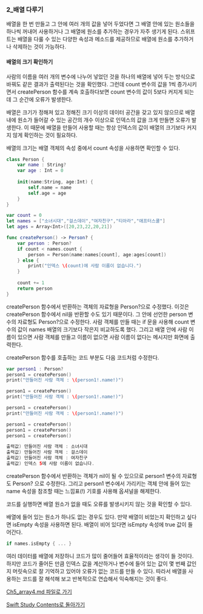 ### 2_배열 다루기

배열을 한 번 만들고 그 안에 여러 개의 값을 넣어 두었다면 그 배열 안에 있는 원소들을 하나씩 꺼내어 사용하거나 그 배열에 원소를 추가하는 경우가 자주 생기게 된다.
스위프트는 배열을 다룰 수 있는 다양한 속성과 메소드를 제공하므로 배열에 원소를 추가하거나 삭제하는 것이 가능하다.


#### 배열의 크기 확인하기

사람의 이름을 여러 개의 변수에 나누어 넣었던 것을 하나의 배열에 넣어 두는 방식으로 바꿔도 같은 결과가 출력된다는 것을 확인했다.
그런데 count 변수의 값을 1씩 증가시키면서 createPerson 함수를 계속 호출하다보면 count 변수의 값이 5보다 커지게 되는데 그 순간에 오류가 발생한다.

배열은 크기가 정해져 있고 정해진 크기 이상의 데이터 공간을 갖고 있지 않으므로 배열 내에 원소가 들어갈 수 있는 공간의 개수 이상으로 인덱스의 값을 크게 만들면 오류가 발생한다.
이 때문에 배열을 만들어 사용할 때는 항상 인덱스의 값이 배열의 크기보다 커지지 않게 확인하는 것이 필요하다.

배열의 크기는 배열 객체의 속성 중에서 count 속성을 사용하면 확인할 수 있다.
```swift
class Person {
    var name : String?
    var age : Int = 0
    
    init(name:String, age:Int) {
        self.name = name
        self.age = age
    }
}

var count = 0
let names = ["소녀시대","걸스데이","여자친구","티아라","애프터스쿨"]
let ages = Array<Int>([20,23,22,20,21])

func createPerson() -> Person? {
    var person : Person?
    if count < names.count {
        person = Person(name:names[count], age:ages[count])
    } else {
        print("인덱스 \(count)에 사람 이름이 없습니다.")
    }
    
    count += 1
    return person
}
```
createPerson 함수에서 반환하는 객체의 자료형을 Person?으로 수정했다. 이것은 createPerson 함수에서 nil을 반환할 수도 있기 때문이다.
그 안에 선언한 person 변수의 자료형도 Person?으로 수정한다. 사람 객체를 만들 때는 if 문을 사용해 count 변수의 값이 names 배열의 크기보다 작은지 비교하도록 했다.
그리고 배열 안에 사람 이름이 있으면 사람 객체를 만들고 이름이 없으면 사람 이름이 없다는 메시지만 화면에 출력한다.

createPerson 함수를 호출하는 코드 부분도 다음 코드처럼 수정한다.
```swift
var person1 : Person?
person1 = createPerson()
print("만들어진 사람 객체 : \(person1!.name!)")

person1 = createPerson()
print("만들어진 사람 객체 : \(person1!.name!)")

person1 = createPerson()
print("만들어진 사람 객체 : \(person1!.name!)")

person1 = createPerson()
person1 = createPerson()
person1 = createPerson()

출력값) 만들어진 사람 객체 : 소녀시대
출력값) 만들어진 사람 객체 : 걸스데이
출력값) 만들어진 사람 객체 : 여자친구
출력값) 인덱스 5에 사람 이름이 없습니다.
```
createPerson 함수에서 반환하는 객체가 nil이 될 수 있으므로 person1 변수의 자료형도 Person? 으로 수정한다.
그리고 person1 변수에서 가리키는 객체 안에 들어 있는 name 속성을 참조할 때는 느낌표(!) 기호를 사용해 옵셔널을 해제한다.

코드를 실행하면 배열 원소가 없을 때도 오류를 발생시키지 않는 것을 확인할 수 있다.

배열에 들어 있는 원소가 하나도 없는 경우도 있다. 만약 배열이 비었는지 확인하고 싶다면 isEmpty 속성을 사용하면 된다.
배열이 비어 있다면 isEmpty 속성에 true 값이 들어간다.
```swift
if names.isEmpty { ... }
```
여러 데이터를 배열에 저장하니 코드가 많이 줄어들어 효율적이라는 생각이 들 것이다.
하지만 코드가 줄어든 만큼 인덱스 값을 계산하거나 변수에 들어 있는 값이 몇 번째 값인지 머릿속으로 잘 기억하고 있어야 오류가 없는 코드를 만들 수 있다.
따라서 배열을 사용하는 코드를 잘 해석해 보고 반복적으로 연습해서 익숙해지는 것이 좋다.


[Ch5_array4.md 파일로 가기](https://github.com/ChunsuKim/SwiftStudy/blob/master/Ch5_array4.md)

[Swift Study Contents로 돌아가기](https://github.com/ChunsuKim/SwiftStudy)
